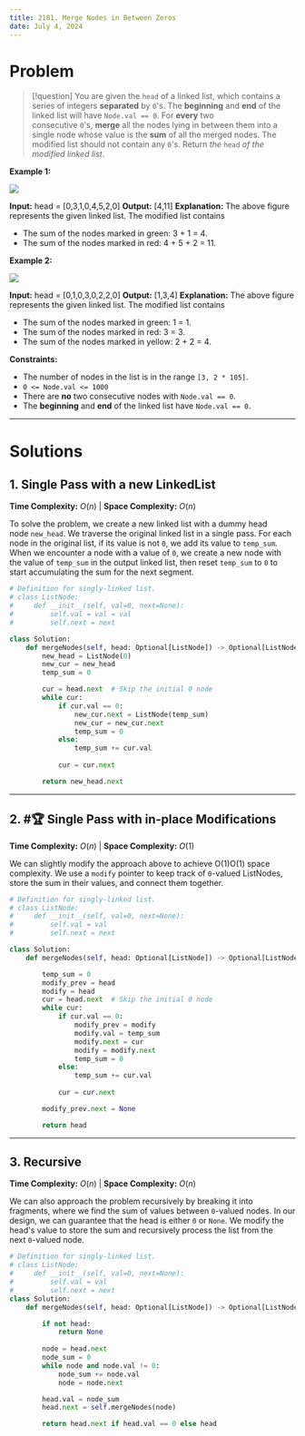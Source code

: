 ```yaml
---
title: 2181. Merge Nodes in Between Zeros
date: July 4, 2024
---
```

# Problem

>[!question]
>You are given the `head` of a linked list, which contains a series of integers **separated** by `0`'s. The **beginning** and **end** of the linked list will have `Node.val == 0`. For **every** two consecutive `0`'s, **merge** all the nodes lying in between them into a single node whose value is the **sum** of all the merged nodes. The modified list should not contain any `0`'s. Return _the_ `head` _of the modified linked list_.

**Example 1:**

![](https://assets.leetcode.com/uploads/2022/02/02/ex1-1.png)

**Input:** head = [0,3,1,0,4,5,2,0]
**Output:** [4,11]
**Explanation:** 
The above figure represents the given linked list. The modified list contains
- The sum of the nodes marked in green: 3 + 1 = 4.
- The sum of the nodes marked in red: 4 + 5 + 2 = 11.

**Example 2:**

![](https://assets.leetcode.com/uploads/2022/02/02/ex2-1.png)

**Input:** head = [0,1,0,3,0,2,2,0]
**Output:** [1,3,4]
**Explanation:** 
The above figure represents the given linked list. The modified list contains
- The sum of the nodes marked in green: 1 = 1.
- The sum of the nodes marked in red: 3 = 3.
- The sum of the nodes marked in yellow: 2 + 2 = 4.

**Constraints:**

- The number of nodes in the list is in the range `[3, 2 * 105]`.
- `0 <= Node.val <= 1000`
- There are **no** two consecutive nodes with `Node.val == 0`.
- The **beginning** and **end** of the linked list have `Node.val == 0`.
---
# Solutions

## 1.  Single Pass with a new LinkedList

**Time Complexity:** $O(n)$  |  **Space Complexity:** $O(n)$

To solve the problem, we create a new linked list with a dummy head node `new_head`. We traverse the original linked list in a single pass. For each node in the original list, if its value is not `0`, we add its value to `temp_sum`. When we encounter a node with a value of `0`, we create a new node with the value of `temp_sum` in the output linked list, then reset `temp_sum` to `0` to start accumulating the sum for the next segment.

```python
# Definition for singly-linked list.
# class ListNode:
#     def __init__(self, val=0, next=None):
#         self.val = val = val
#         self.next = next

class Solution:
    def mergeNodes(self, head: Optional[ListNode]) -> Optional[ListNode]:
        new_head = ListNode(0)
        new_cur = new_head
        temp_sum = 0

        cur = head.next  # Skip the initial 0 node
        while cur:
            if cur.val == 0:
				new_cur.next = ListNode(temp_sum)
				new_cur = new_cur.next
                temp_sum = 0
            else:
                temp_sum += cur.val
            
            cur = cur.next

        return new_head.next

```

---

## 2.  #🏆  Single Pass with in-place Modifications

**Time Complexity:** $O(n)$  |  **Space Complexity:** $O(1)$

We can slightly modify the approach above to achieve O(1)O(1) space complexity. We use a `modify` pointer to keep track of `0`-valued ListNodes, store the sum in their values, and connect them together.

```python
# Definition for singly-linked list.
# class ListNode:
#     def __init__(self, val=0, next=None):
#         self.val = val
#         self.next = next

class Solution:
    def mergeNodes(self, head: Optional[ListNode]) -> Optional[ListNode]:

        temp_sum = 0
        modify_prev = head
        modify = head
        cur = head.next  # Skip the initial 0 node
        while cur:
            if cur.val == 0:
                modify_prev = modify
                modify.val = temp_sum
                modify.next = cur
                modify = modify.next
                temp_sum = 0
            else:
                temp_sum += cur.val
            
            cur = cur.next

        modify_prev.next = None

        return head

```

---
## 3. Recursive

**Time Complexity:** $O(n)$  |  **Space Complexity:** $O(n)$

We can also approach the problem recursively by breaking it into fragments, where we find the sum of values between `0`-valued nodes. In our design, we can guarantee that the head is either `0` or `None`. We modify the head's value to store the sum and recursively process the list from the next `0`-valued node.

```python
# Definition for singly-linked list.
# class ListNode:
#     def __init__(self, val=0, next=None):
#         self.val = val
#         self.next = next
class Solution:
    def mergeNodes(self, head: Optional[ListNode]) -> Optional[ListNode]:

        if not head:
            return None
        
        node = head.next
        node_sum = 0
        while node and node.val != 0:
            node_sum += node.val
            node = node.next

        head.val = node_sum
        head.next = self.mergeNodes(node)

        return head.next if head.val == 0 else head

```